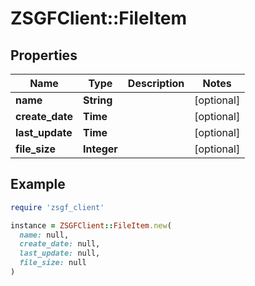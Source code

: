 # ZSGFClient::FileItem

## Properties

| Name | Type | Description | Notes |
| ---- | ---- | ----------- | ----- |
| **name** | **String** |  | [optional] |
| **create_date** | **Time** |  | [optional] |
| **last_update** | **Time** |  | [optional] |
| **file_size** | **Integer** |  | [optional] |

## Example

```ruby
require 'zsgf_client'

instance = ZSGFClient::FileItem.new(
  name: null,
  create_date: null,
  last_update: null,
  file_size: null
)
```

